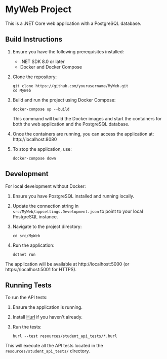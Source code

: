 # MyWeb Project

This is a .NET Core web application with a PostgreSQL database.

## Build Instructions

1. Ensure you have the following prerequisites installed:
   - .NET SDK 8.0 or later
   - Docker and Docker Compose

2. Clone the repository:
   ```
   git clone https://github.com/yourusername/MyWeb.git
   cd MyWeb
   ```

3. Build and run the project using Docker Compose:
   ```
   docker-compose up --build
   ```

   This command will build the Docker images and start the containers for both the web application and the PostgreSQL database.

4. Once the containers are running, you can access the application at:
   http://localhost:8080

5. To stop the application, use:
   ```
   docker-compose down
   ```

## Development

For local development without Docker:

1. Ensure you have PostgreSQL installed and running locally.

2. Update the connection string in `src/MyWeb/appsettings.Development.json` to point to your local PostgreSQL instance.

3. Navigate to the project directory:
   ```
   cd src/MyWeb
   ```

4. Run the application:
   ```
   dotnet run
   ```

The application will be available at http://localhost:5000 (or https://localhost:5001 for HTTPS).

## Running Tests

To run the API tests:

1. Ensure the application is running.

2. Install [Hurl](https://hurl.dev/) if you haven't already.

3. Run the tests:
   ```
   hurl --test resources/student_api_tests/*.hurl
   ```

This will execute all the API tests located in the `resources/student_api_tests/` directory.
